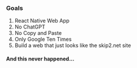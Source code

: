 ### Goals 
1. React Native Web App
2. No ChatGPT
3. No Copy and Paste
4. Only Google Ten Times
5. Build a web that just looks like the skip2.net site
#### And this never happened...
